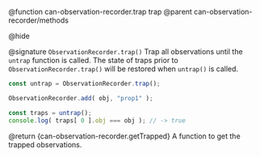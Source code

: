 @function can-observation-recorder.trap trap
@parent can-observation-recorder/methods

@hide

@signature `ObservationRecorder.trap()`
Trap all observations until the `untrap` function is called. The state of
traps prior to `ObservationRecorder.trap()` will be restored when `untrap()` is called.

```js
const untrap = ObservationRecorder.trap();

ObservationRecorder.add( obj, "prop1" );

const traps = untrap();
console.log( traps[ 0 ].obj === obj ); // -> true
```

@return {can-observation-recorder.getTrapped} A function to get the trapped observations.
